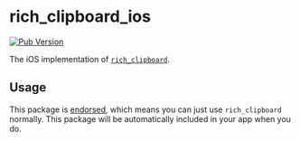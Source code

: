 # rich_clipboard_ios

[![Pub Version](https://img.shields.io/pub/v/rich_clipboard_ios)](https://pub.dev/packages/rich_clipboard_ios)

The iOS implementation of [`rich_clipboard`][1].

## Usage

This package is [endorsed][2], which means you can just use `rich_clipboard`
normally. This package will be automatically included in your app when you do.

[1]: https://pub.dev/packages/rich_clipboard
[2]: https://flutter.dev/docs/development/packages-and-plugins/developing-packages#endorsed-federated-plugin
